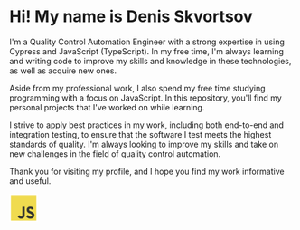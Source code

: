 # Hi! My name is Denis Skvortsov
I'm a Quality Control Automation Engineer with a strong expertise in using Cypress and JavaScript (TypeScript). In my free time, I'm always learning and writing code to improve my skills and knowledge in these technologies, as well as acquire new ones.

Aside from my professional work, I also spend my free time studying programming with a focus on JavaScript. In this repository, you'll find my personal projects that I've worked on while learning.

I strive to apply best practices in my work, including both end-to-end and integration testing, to ensure that the software I test meets the highest standards of quality. I'm always looking to improve my skills and take on new challenges in the field of quality control automation. 

Thank you for visiting my profile, and I hope you find my work informative and useful.

<img src="./icons/js_icon.svg" width="50" height="50" alt="JS">
